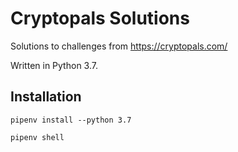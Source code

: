 # Cryptopals Solutions

Solutions to challenges from https://cryptopals.com/

Written in Python 3.7.

## Installation

```
pipenv install --python 3.7

pipenv shell
```
